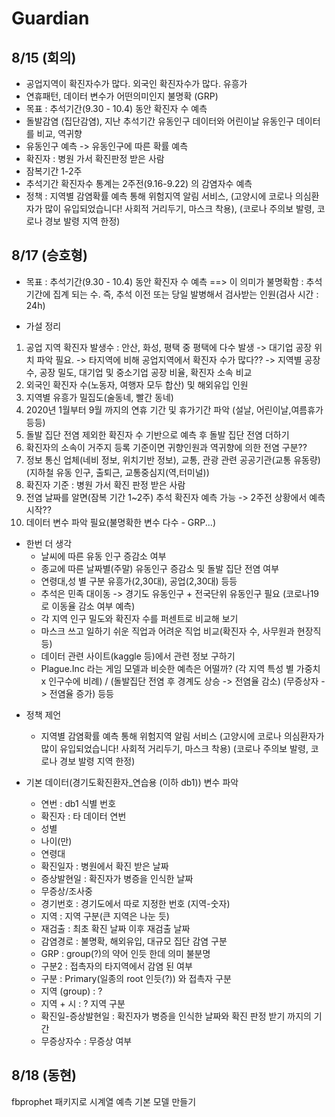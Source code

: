 # Guardian

## 8/15 (회의)
- 공업지역이 확진자수가 많다. 외국인 확진자수가 많다. 유흥가
- 연휴패턴, 데이터 변수가 어떤의미인지 불명확 (GRP)
- 목표 : 추석기간(9.30 - 10.4) 동안 확진자 수 예측
- 돌발감염 (집단감염), 지난 추석기간 유동인구 데이터와 어린이날 유동인구 데이터를 비교, 역귀향
- 유동인구 예측 -> 유동인구에 따른 확률 예측
- 확진자 : 병원 가서 확진판정 받은 사람
- 잠복기간 1-2주
- 추석기간 확진자수 통계는 2주전(9.16-9.22) 의 감염자수 예측
- 정책 : 지역별 감염확률 예측 통해 위험지역 알림 서비스, (고양시에 코로나 의심환자가 많이 유입되었습니다! 사회적 거리두기, 마스크 착용), (코로나 주의보 발령, 코로나 경보 발령 지역 한정)

## 8/17 (승호형)
- 목표 : 추석기간(9.30 - 10.4) 동안 확진자 수 예측 ==> 이 의미가 불명확함 : 추석기간에 집계 되는 수. 즉, 추석 이전 또는 당일 발병해서 검사받는 인원(검사 시간 : 24h)  

- 가설 정리 
1. 공업 지역 확진자 발생수 : 안산, 화성, 평택 중 평택에 다수 발생
   -> 대기업 공장 위치 파악 필요. 
   -> 타지역에 비해 공업지역에서 확진자 수가 많다?? 
   -> 지역별 공장 수, 공장 밀도, 대기업 및 중소기업 공장 비율, 확진자 소속 비교
2. 외국인 확진자 수(노동자, 여행자 모두 합산) 및 해외유입 인원 
3. 지역별 유흥가 밀집도(술동네, 빨간 동네)
4. 2020년 1월부터 9월 까지의 연휴 기간 및 휴가기간 파악
   (설날, 어린이날,여름휴가 등등) 
5. 돌발 집단 전염 제외한 확진자 수 기반으로 예측 후 돌발 집단 전염 더하기
6. 확진자의 소속이 거주지 등록 기준이면 귀향인원과 역귀향에 의한 전염 구분??  
7. 정보 통신 업체(네비 정보, 위치기반 정보), 
   교통, 관광 관련 공공기관(교통 유동량)
    (지하철 유동 인구, 출퇴근, 교통중심지(역,터미널))
8. 확진자 기준 : 병원 가서 확진 판정 받은 사람
9. 전염 날짜를 알면(잠복 기간 1~2주) 추석 확진자 예측 가능
   -> 2주전 상황에서 예측 시작?? 
10. 데이터 변수 파악 필요(불명확한 변수 다수 - GRP...)

* 한번 더 생각
  - 날씨에 따른 유동 인구 증감소 여부
  - 종교에 따른 날짜별(주말) 유동인구 증감소 및 돌발 집단 전염 여부
  - 연령대,성 별 구분 유흥가(2,30대), 공업(2,30대) 등등
  - 추석은 민족 대이동 -> 경기도 유동인구 + 전국단위 유동인구 필요 (코로나19로 이동율 감소 여부 예측)
  - 각 지역 인구 밀도와 확진자 수를 퍼센트로 비교해 보기
  - 마스크 쓰고 일하기 쉬운 직업과 어려운 직업 비교(확진자 수, 사무원과 현장직 등) 
  - 데이터 관련 사이트(kaggle 등)에서 관련 정보 구하기
  - Plague.Inc 라는 게임 모델과 비슷한 예측은 어떨까? (각 지역 특성 별 가중치 x 인구수에 비례) / (돌발집단 전염 후 경계도 상승 ->  전염율 감소) (무증상자 -> 전염율 증가) 등등

- 정책 제언  
  - 지역별 감염확률 예측 통해 위험지역 알림 서비스 (고양시에 코로나 의심환자가 많이 유입되었습니다! 사회적 거리두기, 마스크 착용) (코로나 주의보 발령, 코로나 경보 발령 지역 한정)

- 기본 데이터(경기도확진환자_연습용 (이하 db1)) 변수 파악
  - 연번	: db1 식별 번호
  - 확진자 : 타 데이터 연번	
  - 성별
  - 나이(만)	
  - 연령대	
  - 확진일자 : 병원에서 확진 받은 날짜	
  - 증상발현일 : 확진자가 병증을 인식한 날짜	
  - 무증상/조사중	
  - 경기번호 : 경기도에서 따로 지정한 번호 (지역-숫자)	
  - 지역 : 지역 구분(큰 지역은 나눈 듯)	
  - 재검출 : 최초 확진 날짜 이후 재검출 날짜	
  - 감염경로 : 불명확, 해외유입, 대규모 집단 감염 구분	
  - GRP	: group(?)의 약어 인듯 한데 의미 불분명
  - 구분2 : 접촉자의 타지역에서 감염 된 여부	
  - 구분 : Primary(일종의 root 인듯(?)) 와 접촉자 구분	
  - 지역 (group) : ?
  - 지역 + 시 : ? 지역 구분
  - 확진일-증상발현일 : 확진자가 병증을 인식한 날짜와 확진 판정 받기 까지의 기간
  - 무증상자수 : 무증상 여부

## 8/18 (동현)
fbprophet 패키지로 시계열 예측 기본 모델 만들기
